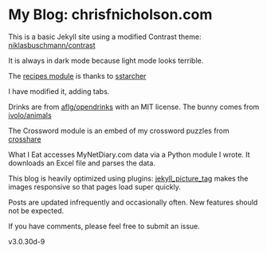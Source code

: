 # My Blog: chrisfnicholson.com

This is a basic Jekyll site using a modified Contrast theme: [niklasbuschmann/contrast](https://www.github.com/datapolitical/contrast)

It is always in dark mode because light mode looks terrible.

The [recipes module](https://www.github.com/datapolitical/paprika-exporter) is thanks to [sstarcher](https://www.github.com/sstarcher)

I have modified it, adding tabs.

Drinks are from [aflg/opendrinks](https://www.github.com/aflg/opendrinks) with an MIT license. The bunny comes from [ivolo/animals](https://www.github.com/ivolo/animals)

The Crossword module is an embed of my crossword puzzles from [crosshare](https://www.crosshare.org)

What I Eat accesses MyNetDiary.com data via a Python module I wrote. It downloads an Excel file and parses the data.

This blog is heavily optimized using plugins: [jekyll_picture_tag](https://github.com/rbuchberger/jekyll_picture_tag) makes the images responsive so that pages load super quickly.

Posts are updated infrequently and occasionally often. New features should not be expected.

If you have comments, please feel free to submit an issue.

v3.0.30d-9
